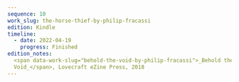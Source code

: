 ```yaml
---
sequence: 10
work_slug: the-horse-thief-by-philip-fracassi
edition: Kindle
timeline:
  - date: 2022-04-19
    progress: Finished
edition_notes:
  <span data-work-slug="behold-the-void-by-philip-fracassi">_Behold the
  Void_</span>, Lovecraft eZine Press, 2018
---
```

